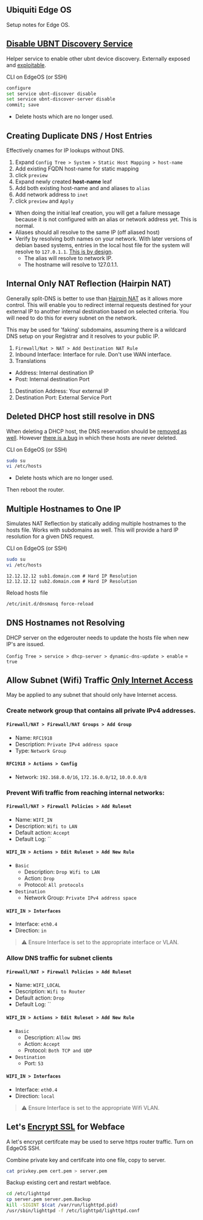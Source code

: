 Ubiquiti Edge OS
----------------
Setup notes for Edge OS.

[Disable UBNT Discovery Service][x8]
------------------------------------
Helper service to enable other ubnt device discovery. Externally exposed and
[exploitable][ne].

CLI on EdgeOS (or SSH)
```bash
configure
set service ubnt-discover disable
set service ubnt-discover-server disable
commit; save
```
* Delete hosts which are no longer used.

Creating Duplicate DNS / Host Entries
-------------------------------------
Effectively cnames for IP lookups without DNS.

1. Expand `Config Tree > System > Static Host Mapping > host-name`
1. Add existing FQDN host-name for static mapping
1. click `preview`
1. Expand newly created **host-name** leaf
1. Add both existing host-name and and aliases to `alias`
1. Add network address to `inet`
1. click `preview` and `Apply`

* When doing the initial leaf creation, you will get a failure message because
  it is not configured with an alias or network address yet. This is normal.
* Aliases should all resolve to the same IP (off aliased host)
* Verify by resolving both names on your network. With later versions of debian
  based systems, entries in the local host file for the system will resolve to
  `127.0.1.1`. [This is by design][27].
   * The alias will resolve to network IP.
   * The hostname will resolve to 127.0.1.1.

Internal Only NAT Reflection (Hairpin NAT)
------------------------------------------
Generally split-DNS is better to use than [Hairpin NAT][UV] as it allows more
control. This will enable you to redirect internal requests destined for your
external IP to another internal destination based on selected criteria. You will
need to do this for every subnet on the network.

This may be used for 'faking' subdomains, assuming there is a wildcard DNS setup
on your Registrar and it resolves to your public IP.

1. `Firewall/Nat > NAT > Add Destination NAT Rule`
1. Inbound Interface: Interface for rule. Don't use WAN interface.
1. Translations
  * Address: Internal destination IP
  * Post: Internal destination Port
1. Destination Address: Your external IP
1. Destination Port: External Service Port

Deleted DHCP host still resolve in DNS
--------------------------------------
When deleting a DHCP host, the DNS reservation should be [removed as well][em].
However [there is a bug][En] in which these hosts are never deleted.

CLI on EdgeOS (or SSH)
```bash
sudo su
vi /etc/hosts
```
* Delete hosts which are no longer used.

Then reboot the router.

Multiple Hostnames to One IP
----------------------------
Simulates NAT Reflection by statically adding multiple hostnames to the hosts
file. Works with subdomains as well. This will provide a hard IP resolution for
a given DNS request.

CLI on EdgeOS (or SSH)
```bash
sudo su
vi /etc/hosts
```

```hosts
12.12.12.12 sub1.domain.com # Hard IP Resolution
12.12.12.12 sub2.domain.com # Hard IP Resolution
```

Reload hosts file
```bash
/etc/init.d/dnsmasq force-reload
```

DNS Hostnames not Resolving
---------------------------
DHCP server on the edgerouter needs to update the hosts file when new IP's are
issued.

`Config Tree > service > dhcp-server > dynamic-dns-update > enable` = `true`

Allow Subnet (Wifi) Traffic [Only Internet Access][7y]
------------------------------------------------------
May be applied to any subnet that should only have Internet access.

### Create network group that contains all private IPv4 addresses.

#### `Firewall/NAT > Firewall/NAT Groups > Add Group`
* Name: `RFC1918`
* Description: `Private IPv4 address space`
* Type: `Network Group`

#### `RFC1918 > Actions > Config`
* Network: `192.168.0.0/16`, `172.16.0.0/12`, `10.0.0.0/8`

### Prevent Wifi traffic from reaching internal networks:

#### `Firewall/NAT > Firewall Policies > Add Ruleset`
* Name: `WIFI_IN`
* Description: `Wifi to LAN`
* Default action: `Accept`
* Default Log: ``

#### `WIFI_IN > Actions > Edit Ruleset > Add New Rule`
* `Basic`
  * Description: `Drop Wifi to LAN`
  * Action: `Drop`
  * Protocol: `All protocols`
* `Destination`
  * Network Group: `Private IPv4 address space`

#### `WIFI_IN > Interfaces`
* Interface: `eth0.4`
* Direction: `in`

> :warning:
> Ensure Interface is set to the appropriate interface or VLAN.

### Allow DNS traffic for subnet clients

#### `Firewall/NAT > Firewall Policies > Add Ruleset`
* Name: `WIFI_LOCAL`
* Description: `Wifi to Router`
* Default action: `Drop`
* Default Log: ``

#### `WIFI_IN > Actions > Edit Ruleset > Add New Rule`
* `Basic`
  * Description: `Allow DNS`
  * Action: `Accept`
  * Protocol: `Both TCP and UDP`
* `Destination`
  * Port: `53`

#### `WIFI_IN > Interfaces`
* Interface: `eth0.4`
* Direction: `local`

> :warning:
> Ensure Interface is set to the appropriate Wifi VLAN.

Let's [Encrypt SSL][0c] for Webface
----------------------------------
A let's encrypt certifcate may be used to serve https router traffic. Turn on
EdgeOS SSH.

Combine private key and certifcate into one file, copy to server.
```bash
cat privkey.pem cert.pem > server.pem
```

Backup existing cert and restart webface.
```bash
cd /etc/lighttpd
cp server.pem server.pem.Backup
kill -SIGINT $(cat /var/run/lighttpd.pid)
/usr/sbin/lighttpd -f /etc/lighttpd/lighttpd.conf
```

[js]: https://community.ubnt.com/t5/EdgeRouter/Create-DNS-enteries/td-p/468375
[27]: https://bugs.debian.org/cgi-bin/bugreport.cgi?bug=316099
[UV]: https://help.ubnt.com/hc/en-us/articles/204952134-EdgeRouter-Hairpin-NAT
[em]: https://community.ubnt.com/t5/EdgeRouter/DNS-resolution-of-local-hosts/m-p/1386378/highlight/true#M83801
[En]: https://community.ubnt.com/t5/EdgeRouter/hostfile-update-enable-doesn-t-clear-expired-leases/td-p/969389
[0c]: https://www.stevejenkins.com/blog/2015/10/install-an-ssl-certificate-on-a-ubiquiti-edgemax-edgerouter/
[7y]: https://help.ubnt.com/hc/en-us/articles/218889067-EdgeRouter-How-to-Create-a-Guest-LAN-Firewall-Rule
[ne]: https://www.zdnet.com/google-amp/article/over-485000-ubiquiti-devices-vulnerable-to-new-attack/
[x8]: https://help.ubnt.com/hc/en-us/articles/204976244-EdgeRouter-UBNT-Device-Discovery

[ref7y]: https://help.ubnt.com/hc/en-us/articles/218889067-EdgeMAX-How-to-Protect-a-Guest-Network-on-EdgeRouter